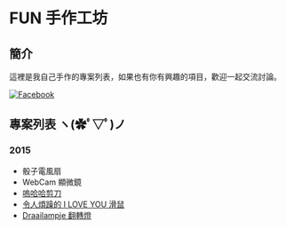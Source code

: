 FUN 手作工坊
====================

簡介
----
這裡是我自己手作的專案列表，如果也有你有興趣的項目，歡迎一起交流討論。

[![Facebook](https://scontent-tpe1-1.xx.fbcdn.net/hprofile-xap1/v/t1.0-1/p160x160/1488932_10201984166418913_1017669531_n.jpg?oh=c993bd8b1976c571a6d6eb9f5fc78a5b&oe=5710CC29)](https://www.facebook.com/andrewintw)

專案列表 ヽ(✿ﾟ▽ﾟ)ノ
-------------
### 2015
* 骰子電風扇
* WebCam 顯微鏡
* [嗚哈哈剪刀](docs/crazy-scissor.md)
* [令人煩躁的 I LOVE YOU 滑鼠](docs/iloveyou-mouse.md)
* [Draailampje 翻轉燈](docs/draailampje.md)

